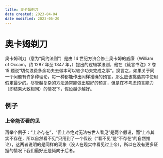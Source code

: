 ```yaml
---
title: 奥卡姆剃刀
date created: 2023-04-04
date modified: 2023-06-20
---
```


# 奥卡姆剃刀

奥卡姆剃刀（意为“简约法则”）是由 14 世纪方济会修士奥卡姆的威廉（William of Occam，约 1287 年至 1347 年，）提出的逻辑学法则，他在《箴言书注》2 卷 15 题说“切勿浪费多余功夫去做本可以较少功夫完成之事”。换言之，如果关于同一个问题有许多种理论，每一种都能作出同样准确的预言，那么应该挑选其中使用假定最少的。尽管越复杂的方法通常能做出越好的预言，但是在不考虑预言能力（即结果大致相同）的情况下，假设越少越好。

## 例子

### 上帝能否看的见

再举个例子：“上帝存在”，“但上帝绝对无法被世人看见”是两个假设，而“上帝其实不存在，所以自然看不见”只用到了一个假设（“看不见”是“不存在”的自然推论），这两者说明的是同样的现象（没人在现实中看见过上帝），所以在没有更多证据的情况下我们最好还是倾向于后者。
